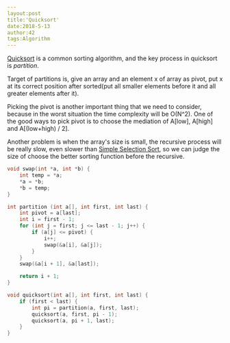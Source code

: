 ```yaml
---
layout:post
title:'Quicksort'
date:2018-5-13
author:42
tags:Algorithm
---
```


[Quicksort][1] is a common sorting algorithm, and the key process in quicksort is *partition*.

Target of partitions is, give an array  and an element x of array as pivot, put x at its correct position after sorted(put all smaller elements before it and all greater elements after it).

Picking the pivot is another important thing that we need to consider, because in the worst situation the time complexity will be O(N^2). One of the good ways to pick pivot is to choose the mediation of A[low], A[high] and A[(low+high) / 2].

Another problem is  when the array's size is small, the recursive process will be really slow, even slower than [Simple Selection Sort][2], so we can judge the size of choose the better sorting function before the recursive.

```c++
void swap(int *a, int *b) {
    int temp = *a;
    *a = *b;
    *b = temp;
}

int partition (int a[], int first, int last) {
    int pivot = a[last];
    int i = first - 1;
    for (int j = first; j <= last - 1; j++) {
        if (a[j] <= pivot) {
            i++;
            swap(&a[i], &a[j]);
        }
    }
    swap(&a[i + 1], &a[last]);

    return i + 1;
}

void quicksort(int a[], int first, int last) {
    if (first < last) {
        int pi = partition(a, first, last);
        quicksort(a, first, pi - 1);
        quicksort(a, pi + 1, last);
    }
}
```





[1]: https://en.wikipedia.org/wiki/Quicksort	"Quicksort"
[2]: https://en.wikipedia.org/wiki/Selection_sort	"Selection_sort"






